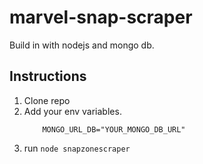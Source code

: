 # marvel-snap-scraper
Build in with nodejs and mongo db.

## Instructions
1. Clone repo
2. Add your env variables.
   ``` MARVEL_SNAP_ZONE_CARDS_URL="https://marvelsnapzone.com/cards/" 
       MONGO_URL_DB="YOUR_MONGO_DB_URL"
   ```
3. run ```node snapzonescraper```

